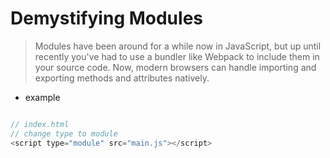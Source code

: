 # Demystifying Modules

> Modules have been around for a while now in JavaScript, but up until recently you've had to use a bundler like Webpack to include them in your source code. Now, modern browsers can handle importing and exporting methods and attributes natively.

- example

```JavaScript

// index.html
// change type to module
<script type="module" src="main.js"></script>
```
